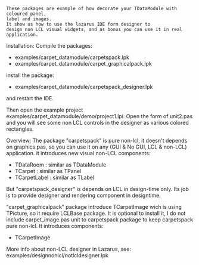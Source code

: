 ```
These packages are example of how decorate your TDataModule with coloured panel, 
label and images.
It show us how to use the lazarus IDE form designer to
design non LCL visual widgets, and as bonus you can use it in real application.
```


Installation:
Compile the packages: 
* examples/carpet_datamodule/carpetspack.lpk 
* examples/carpet_datamodule/carpet_graphicalpack.lpk 

install the package:
* examples/carpet_datamodule/carpetspack_designer.lpk 

and restart the IDE.

Then open the example project examples/carpet_datamodule/demo/project1.lpi.
Open the form of unit2.pas and you will see some non LCL controls in the
designer as various colored rectangles.

Overview:
The package "carpetspack" is pure non-lcl, it doesn't depends on graphics.pas, 
so you can use it on any (GUI & No GUI, LCL & non-LCL) application.
it introduces new visual non-LCL components:
* TDataRoom : similar as TDataModule
* TCarpet : similar as TPanel
* TCarpetLabel : similar as TLabel

But "carpetspack_designer" is depends on LCL in design-time only.
Its job is to provide designer and rendering component in designtime.


"carpet_graphicalpack" package introduce TCarpetImage wich is using TPicture, 
so it require LCLBase package. It is optional to install it,
I do not include carpet_image.pas unit to carpetspack package
to keep carpetspack pure non-lcl.
It introduces components:
* TCarpetImage


More info about non-LCL designer in Lazarus, see: examples/designnonlcl/notlcldesigner.lpk
